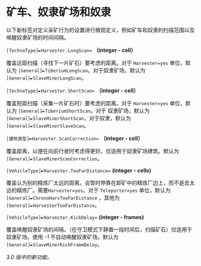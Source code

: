 # 矿车、奴隶矿场和奴隶

以下新标签对定义采矿行为的设置进行微观定义，例如矿车和奴隶的扫描范围以及唤醒奴隶矿场的时间间隔。

`[TechnoType]►Harvester.LongScan=` **（integer - cell）**

覆盖远距扫描（寻找下一片矿石）要考虑的距离。对于 `Harvester=yes` 单位，默认为 `[General]►TiberiumLongScan`。对于奴隶矿场，默认为`[General]►SlaveMinerLongScan`。

`[TechnoType]►Harvester.ShortScan=` **（integer - cell）**

覆盖短距扫描（采集一片矿石时）要考虑的距离。对于 `Harvester=yes` 单位，默认为 `[General]►TiberiumShortScan`。对于 奴隶矿场，默认为 `[General]►SlaveMinerShortScan`，对于奴隶，默认为 `[General]►SlaveMinerSlaveScan`。

`[建筑类型]►Harvester.ScanCorrection=` **（integer - cell）**

覆盖距离，以便在向前行驶时考虑得更好。仅适用于奴隶矿场建筑。默认为 `[General]►SlaveMinerScanCorrection`。

`[VehicleType]►Harvester.TooFarDistance=` **(integer - cells)**

覆盖认为别的精炼厂太远的距离。会暂时停靠在卸矿中的精炼厂边上，而不是去太远的精炼厂。需要`Harvester=yes`。对于 `Teleporter=yes` 单位，默认为 `[General]►ChronoHarvTooFarDistance` ，其他为 `[General]►HarvesterTooFarDistance`。

`[VehicleType]►Harvester.KickDelay=` **(integer - frames)**

覆盖唤醒奴隶矿场的间隔。（在守卫模式下静置一段时间后，扫描矿石）仅适用于奴隶矿场。使用 *-1* 不自动唤醒奴隶矿场。默认为 `[General]►SlaveMinerKickFrameDelay`。

*3.0 版中的新功能。*